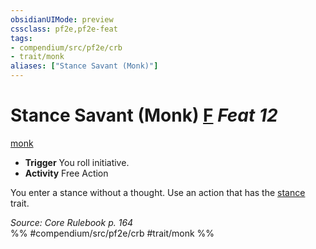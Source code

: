 ```yaml
---
obsidianUIMode: preview
cssclass: pf2e,pf2e-feat
tags:
- compendium/src/pf2e/crb
- trait/monk
aliases: ["Stance Savant (Monk)"]
---
```

# Stance Savant (Monk)  [F](/rules/core-rulebook/chapter-9-playing-the-game.md#Actions "Free Action") *Feat 12*  
[monk](/rules/traits/monk.md)  

- **Trigger** You roll initiative.
- **Activity** Free Action

You enter a stance without a thought. Use an action that has the [stance](/rules/traits/stance.md) trait.

*Source: Core Rulebook p. 164*  
%% #compendium/src/pf2e/crb #trait/monk %%